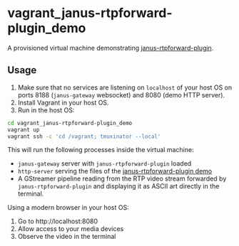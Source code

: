 # vagrant_janus-rtpforward-plugin_demo

A provisioned virtual machine demonstrating [janus-rtpforward-plugin](https://github.com/michaelfranzl/janus-rtpforward-plugin).

## Usage

1. Make sure that no services are listening on `localhost` of your host OS on ports 8188 (`janus-gateway` websocket) and 8080 (demo HTTP server).
2. Install Vagrant in your host OS.
3. Run in the host OS:

```sh
cd vagrant_janus-rtpforward-plugin_demo
vagrant up
vagrant ssh -c 'cd /vagrant; tmuxinator --local'
```

This will run the following processes inside the virtual machine:

* `janus-gateway` server with `janus-rtpforward-plugin` loaded
* `http-server` serving the files of the [janus-rtpforward-plugin demo](https://github.com/michaelfranzl/janus-rtpforward-plugin/demo)
* A GStreamer pipeline reading from the RTP video stream forwarded by `janus-rtpforward-plugin` and displaying it as ASCII art directly in the terminal.

Using a modern browser in your host OS:

1. Go to http://localhost:8080
2. Allow access to your media devices
3. Observe the video in the terminal
